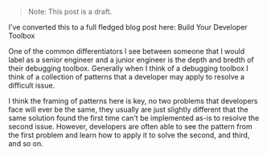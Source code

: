 > Note: This post is a draft.

<Spacer />

<Text is="strong" fontWeight="bold">I've converted this to a full fledged blog
post here: <Link href="/2021/august/build-your-developer-toolbox">Build Your
Developer Toolbox</Link></Text>

One of the common differentiators I see between someone that I would label as a
senior engineer and a junior engineer is the depth and bredth of their debugging
toolbox. Generally when I think of a debugging toolbox I think of a collection
of patterns that a developer may apply to resolve a difficult issue.

I think the framing of patterns here is key, no two problems that developers
face will ever be the same, they usually are just slightly different that the
same solution found the first time can't be implemented as-is to resolve the
second issue. However, developers are often able to see the pattern from the
first problem and learn how to apply it to solve the second, and third, and so
on.
